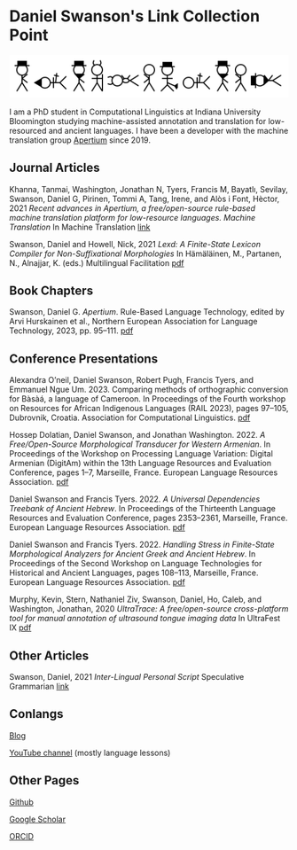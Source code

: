 # Daniel Swanson's Link Collection Point

![my name in ILPS](name.png)

I am a PhD student in Computational Linguistics at Indiana University Bloomington studying machine-assisted annotation and translation for low-resourced and ancient languages. I have been a developer with the machine translation group [Apertium](https://apertium.org/) since 2019.

## Journal Articles

Khanna, Tanmai, Washington, Jonathan N, Tyers, Francis M, Bayatlı, Sevilay, Swanson, Daniel G, Pirinen, Tommi A, Tang, Irene, and Alòs i Font, Hèctor, 2021 _Recent advances in Apertium, a free/open-source rule-based machine translation platform for low-resource languages. Machine Translation_ In Machine Translation [link](https://doi.org/10.1007/s10590-021-09260-6)

Swanson, Daniel and Howell, Nick, 2021 _Lexd: A Finite-State Lexicon Compiler for Non-Suffixational Morphologies_ In Hämäläinen, M., Partanen, N., Alnajjar, K. (eds.) Multilingual Facilitation [pdf](https://helda.helsinki.fi/bitstream/handle/10138/327807/13_Swanson_Howell_Multilingual_Facilitation.pdf?sequence=2)

## Book Chapters

Swanson, Daniel G. _Apertium_. Rule-Based Language Technology, edited by Arvi Hurskainen et al., Northern European Association for Language Technology, 2023, pp. 95–111. [pdf](https://www.researchgate.net/profile/Arvi-Hurskainen/publication/370129403_Rule-Based_Language_Technology/links/6440f3001b8d044c6337da51/Rule-Based-Language-Technology.pdf)

## Conference Presentations

Alexandra O’neil, Daniel Swanson, Robert Pugh, Francis Tyers, and Emmanuel Ngue Um. 2023. Comparing methods of orthographic conversion for Bàsàá, a language of Cameroon. In Proceedings of the Fourth workshop on Resources for African Indigenous Languages (RAIL 2023), pages 97–105, Dubrovnik, Croatia. Association for Computational Linguistics. [pdf](https://aclanthology.org/2023.rail-1.11.pdf)

Hossep Dolatian, Daniel Swanson, and Jonathan Washington. 2022. _A Free/Open-Source Morphological Transducer for Western Armenian_. In Proceedings of the Workshop on Processing Language Variation: Digital Armenian (DigitAm) within the 13th Language Resources and Evaluation Conference, pages 1–7, Marseille, France. European Language Resources Association. [pdf](https://aclanthology.org/2022.digitam-1.1.pdf)

Daniel Swanson and Francis Tyers. 2022. _A Universal Dependencies Treebank of Ancient Hebrew_. In Proceedings of the Thirteenth Language Resources and Evaluation Conference, pages 2353–2361, Marseille, France. European Language Resources Association. [pdf](https://aclanthology.org/2022.lrec-1.252.pdf)

Daniel Swanson and Francis Tyers. 2022. _Handling Stress in Finite-State Morphological Analyzers for Ancient Greek and Ancient Hebrew_. In Proceedings of the Second Workshop on Language Technologies for Historical and Ancient Languages, pages 108–113, Marseille, France. European Language Resources Association. [pdf](https://aclanthology.org/2022.lt4hala-1.15.pdf)

Murphy, Kevin, Stern, Nathaniel Ziv, Swanson, Daniel, Ho, Caleb, and Washington, Jonathan, 2020 _UltraTrace: A free/open-source cross-platform tool for manual annotation of ultrasound tongue imaging data_ In UltraFest IX [pdf](https://ultrafest2020.indiana.edu/abstracts/UltraFest_IX__Murphy_Stern_Swanson_Ho_Washington_UltraTrace.pdf)

## Other Articles

Swanson, Daniel, 2021 _Inter-Lingual Personal Script_ Speculative Grammarian [link](https://specgram.com/CLXXXIX.2/10.swanson.ilps.html)

## Conlangs

[Blog](https://crazyninjageeks.wordpress.com/2015/11/28/introduction-to-kayfdanfsantaptvlirtsangbesputvombngagtvlimpkayfsnafkayfgaf-boptvegpdaffshofbompvlimpgafvlimpgaf/)

[YouTube channel](https://www.youtube.com/channel/UCDEnQPb2DGDdozI6kOCHPfw) (mostly language lessons)

## Other Pages

[Github](https://github.com/mr-martian)

[Google Scholar](https://scholar.google.com/citations?user=6r85rhgAAAAJ&hl=en)

[ORCID](https://orcid.org/0000-0002-9847-8111)
